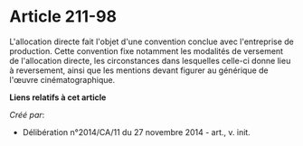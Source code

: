 # Article 211-98

L'allocation directe fait l'objet d'une convention conclue avec l'entreprise de production. Cette convention fixe notamment
les modalités de versement de l'allocation directe, les circonstances dans lesquelles celle-ci donne lieu à reversement,
ainsi que les mentions devant figurer au générique de l'œuvre cinématographique.

**Liens relatifs à cet article**

_Créé par_:

  - Délibération n°2014/CA/11 du 27 novembre 2014 - art., v. init.

